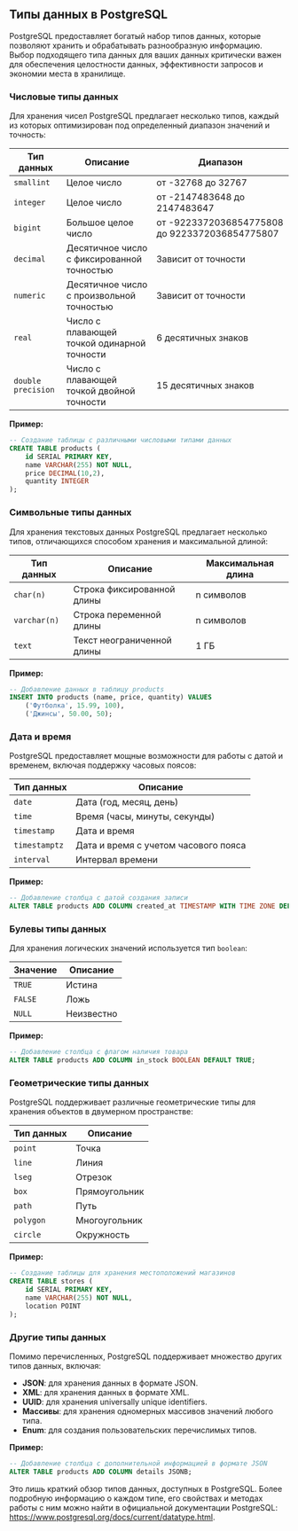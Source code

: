 ## Типы данных в PostgreSQL

PostgreSQL предоставляет богатый набор типов данных, которые позволяют хранить и обрабатывать разнообразную информацию. Выбор подходящего типа данных для ваших данных критически важен для обеспечения целостности данных, эффективности запросов и экономии места в хранилище.

### Числовые типы данных

Для хранения чисел PostgreSQL предлагает несколько типов, каждый из которых оптимизирован под определенный диапазон значений и точность:

| Тип данных | Описание | Диапазон |
|---|---|---|
| `smallint` | Целое число | от -32768 до 32767 |
| `integer` | Целое число | от -2147483648 до 2147483647 |
| `bigint` | Большое целое число | от -9223372036854775808 до 9223372036854775807 |
| `decimal` | Десятичное число с фиксированной точностью | Зависит от точности |
| `numeric` | Десятичное число с произвольной точностью |  Зависит от точности |
| `real` | Число с плавающей точкой одинарной точности | 6 десятичных знаков |
| `double precision` | Число с плавающей точкой двойной точности | 15 десятичных знаков |

**Пример:**

```sql
-- Создание таблицы с различными числовыми типами данных
CREATE TABLE products (
    id SERIAL PRIMARY KEY,
    name VARCHAR(255) NOT NULL,
    price DECIMAL(10,2),
    quantity INTEGER
);
```

### Символьные типы данных

Для хранения текстовых данных PostgreSQL предлагает несколько типов, отличающихся способом хранения и максимальной длиной:

| Тип данных | Описание | Максимальная длина |
|---|---|---|
| `char(n)` | Строка фиксированной длины | n символов |
| `varchar(n)` | Строка переменной длины | n символов |
| `text` | Текст неограниченной длины | 1 ГБ |

**Пример:**

```sql
-- Добавление данных в таблицу products
INSERT INTO products (name, price, quantity) VALUES
    ('Футболка', 15.99, 100),
    ('Джинсы', 50.00, 50);
```

### Дата и время

PostgreSQL предоставляет мощные возможности для работы с датой и временем, включая поддержку часовых поясов:

| Тип данных | Описание |
|---|---|
| `date` | Дата (год, месяц, день) |
| `time` | Время (часы, минуты, секунды) |
| `timestamp` | Дата и время |
| `timestamptz` | Дата и время с учетом часового пояса |
| `interval` | Интервал времени |

**Пример:**

```sql
-- Добавление столбца с датой создания записи
ALTER TABLE products ADD COLUMN created_at TIMESTAMP WITH TIME ZONE DEFAULT CURRENT_TIMESTAMP;
```

### Булевы типы данных

Для хранения логических значений используется тип `boolean`:

| Значение | Описание |
|---|---|
| `TRUE` | Истина |
| `FALSE` | Ложь |
| `NULL` | Неизвестно |

**Пример:**

```sql
-- Добавление столбца с флагом наличия товара
ALTER TABLE products ADD COLUMN in_stock BOOLEAN DEFAULT TRUE;
```

### Геометрические типы данных

PostgreSQL поддерживает различные геометрические типы для хранения объектов в двумерном пространстве:

| Тип данных | Описание |
|---|---|
| `point` | Точка |
| `line` | Линия |
| `lseg` | Отрезок |
| `box` | Прямоугольник |
| `path` | Путь |
| `polygon` | Многоугольник |
| `circle` | Окружность |

**Пример:**

```sql
-- Создание таблицы для хранения местоположений магазинов
CREATE TABLE stores (
    id SERIAL PRIMARY KEY,
    name VARCHAR(255) NOT NULL,
    location POINT
);
```

### Другие типы данных

Помимо перечисленных, PostgreSQL поддерживает множество других типов данных, включая:

* **JSON**: для хранения данных в формате JSON.
* **XML**: для хранения данных в формате XML.
* **UUID**: для хранения universally unique identifiers.
* **Массивы**: для хранения одномерных массивов значений любого типа.
* **Enum**: для создания пользовательских перечислимых типов.

**Пример:**

```sql
-- Добавление столбца с дополнительной информацией в формате JSON
ALTER TABLE products ADD COLUMN details JSONB;
```

Это лишь краткий обзор типов данных, доступных в PostgreSQL. Более подробную информацию о каждом типе, его свойствах и методах работы с ним можно найти в официальной документации PostgreSQL: https://www.postgresql.org/docs/current/datatype.html.
